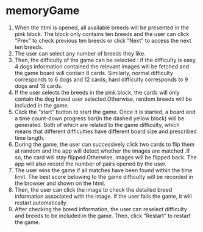 # memoryGame

1.	When the html is opened, all available breeds will be presented in the pink block. The block only contains ten breeds and the user can click “Prev” to check previous ten breeds or click “Next” to access the next ten breeds.
2.	The user can select any number of breeds they like.
3.	Then, the difficulty of the game can be selected : if the difficulty is easy, 4 dogs information contained the relevant images will be fetched and the game board will contain 8 cards. Similarly, normal difficulty corresponds to 6 dogs and 12 cards; hard difficulty corresponds to 9 dogs and 18 cards.
4.	If the user selects the breeds in the pink block, the cards will only contain the dog breed user selected.Otherwise, random breeds will be included in the game. 
5.	Click the “start” button to start the game. Once it is started, a board and a time count-down progress bar(in the dashed yellow block) will be generated. Both of which are related to the game difficulty, which means that different difficulties have different board size and prescribed time length.
6.	During the game, the user can successively click two cards to flip them at random and the app will detect whether the images are matched .If so, the card will stay flipped.Otherwise, images will be flipped back. The app will also record the number of pairs opened by the user.
7.	The user wins the game if all matches have been found within the time limit. The best score belowing to the game difficulty will be recorded in the browser and shown on the html. 
8.	Then, the user can click the image to check the detailed breed information associated with the image. If the user fails the game, it will restart automatically.
9.	After checking the breed information, the user can reselect difficulty and breeds to be included in the game. Then, click “Restart” to restart the game.  
